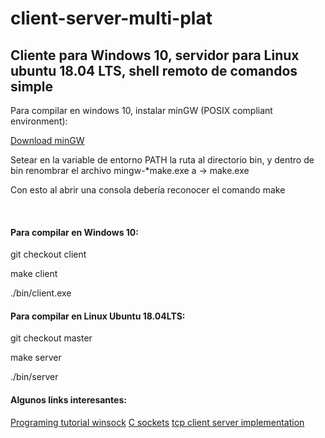 # client-server-multi-plat
<h2>Cliente para Windows 10, servidor para Linux ubuntu 18.04 LTS, shell remoto de comandos simple</h2>

<p>Para compilar en windows 10, instalar minGW (POSIX compliant environment):</p>
<a href="https://sourceforge.net/projects/mingw-w64/files/Toolchains%20targetting%20Win32/Personal%20Builds/mingw-builds/installer/mingw-w64-install.exe/download">Download minGW</a>
<p>Setear en la variable de entorno PATH la ruta al directorio bin, y dentro de bin renombrar el archivo mingw-*make.exe a -> make.exe</p>
<p>Con esto al abrir una consola debería reconocer el comando make</p>
<br>
<h4>Para compilar en Windows 10:</h4>
<p>git checkout client</p>
<p>make client</p>
<p>./bin/client.exe</p>

<h4>Para compilar en Linux Ubuntu 18.04LTS:</h4>
<p>git checkout master</p>
<p>make server</p>
<p>./bin/server</p>

<h4>Algunos links interesantes:</h4>

<a href="https://www.binarytides.com/winsock-socket-programming-tutorial/">Programing tutorial winsock</a>
<a href="https://beej.us/guide/bgnet/html//index.html">C sockets</a>
<a href="https://www.geeksforgeeks.org/tcp-server-client-implementation-in-c/">tcp client server implementation</a>
